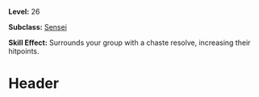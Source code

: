 <!-- TITLE: Skill: Resolve Of Chastity -->
<!-- SUBTITLE:  -->

**Level:** 26

**Subclass:** [Sensei](sensei)

**Skill Effect:** Surrounds your group with a chaste resolve, increasing their hitpoints.

# Header